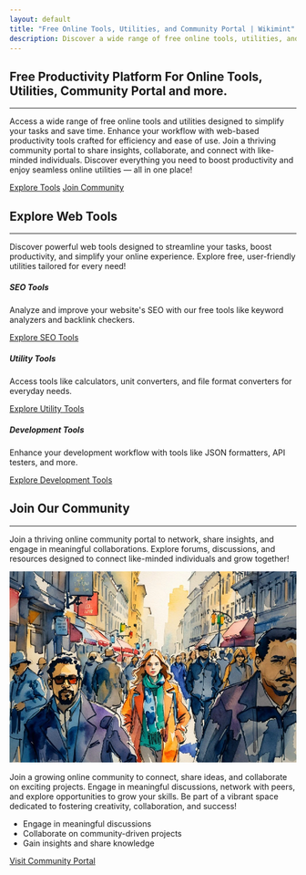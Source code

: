 ```yaml
---
layout: default
title: "Free Online Tools, Utilities, and Community Portal | Wikimint"
description: Discover a wide range of free online tools, utilities, and web apps at Wikimint. Join our community portal for engaging discussions and access powerful tools designed for everyday needs—all in one place!
---
```

<section class="bg-primary text-white py-5">
    <div class="container text-center m-width my-5">
        <h1 class="display-3 fw-thin">Free Productivity Platform <span class="d-block fw-normal lead fs-3 my-3">For Online Tools, Utilities, Community Portal and more.</span></h1><hr/>
        <p class="lead">Access a wide range of free online tools and utilities designed to simplify your tasks and save time. Enhance your workflow with web-based productivity tools crafted for efficiency and ease of use. Join a thriving community portal to share insights, collaborate, and connect with like-minded individuals.
Discover everything you need to boost productivity and enjoy seamless online utilities — all in one place!</p>
        <div class="mt-4">
            <a href="/tools" class="btn btn-light btn-lg px-5 mb-2 me-3 col-12 col-md-auto">Explore Tools</a>
            <a href="/community" class="btn btn-outline-light btn-lg px-5 mb-2  col-12 col-md-auto">Join Community</a>
        </div>
    </div>
</section>


<!-- Tools Section -->
<section class="py-5 bg-light">
    <div class="container mb-5">
        <div class="m-width text-center mx-auto pb-5">
        <h2 class="text-center mb-4">Explore Web Tools</h2><hr/>
        <p>Discover powerful web tools designed to streamline your tasks, boost productivity, and simplify your online experience. Explore free, user-friendly utilities tailored for every need!</p>
        </div>
        <div class="row g-4">
            <div class="col-md-4">
                <div class="card shadow-sm">
                    <div class="card-body">
                        <h5 class="card-title">SEO Tools</h5>
                        <p class="card-text">Analyze and improve your website's SEO with our free tools like keyword analyzers and backlink checkers.</p>
                        <a href="/tools#seo" class="btn btn-primary">Explore SEO Tools</a>
                    </div>
                </div>
            </div>
            <div class="col-md-4">
                <div class="card shadow-sm">
                    <div class="card-body">
                        <h5 class="card-title">Utility Tools</h5>
                        <p class="card-text">Access tools like calculators, unit converters, and file format converters for everyday needs.</p>
                        <a href="/tools#utility" class="btn btn-primary">Explore Utility Tools</a>
                    </div>
                </div>
            </div>
            <div class="col-md-4">
                <div class="card shadow-sm">
                    <div class="card-body">
                        <h5 class="card-title">Development Tools</h5>
                        <p class="card-text">Enhance your development workflow with tools like JSON formatters, API testers, and more.</p>
                        <a href="/tools#development" class="btn btn-primary">Explore Development Tools</a>
                    </div>
                </div>
            </div>
        </div>
    </div>
</section>

<!-- Community Section -->
<section class="py-5">
    <div class="container">
    <div class="m-width text-center mx-auto pb-5">
        <h2 class="text-center mb-4">Join Our Community</h2><hr/>
        <p>Join a thriving online community portal to network, share insights, and engage in meaningful collaborations. Explore forums, discussions, and resources designed to connect like-minded individuals and grow together!</p>
        </div>
        <div class="row align-items-center">
            <div class="col-md-6 mb-3">
                <img src="/assets/images/wikimint-community.webp" alt="Connect with a vibrant online community where ideas thrive, collaborations grow, and meaningful discussions happen. Join for free and be part of something extraordinary!" class="img-fluid rounded">
            </div>
            <div class="col-md-6">
                <p>Join a growing online community to connect, share ideas, and collaborate on exciting projects. Engage in meaningful discussions, network with peers, and explore opportunities to grow your skills. Be part of a vibrant space dedicated to fostering creativity, collaboration, and success!</p>
                <ul class="list-group mb-3">
                    <li class="list-group-item">Engage in meaningful discussions</li>
                    <li class="list-group-item">Collaborate on community-driven projects</li>
                    <li class="list-group-item">Gain insights and share knowledge</li>
                </ul>
                <a href="/community" class="btn btn-primary">Visit Community Portal</a>
            </div>
        </div>
    </div>
</section>